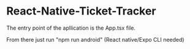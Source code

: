 # React-Native-Ticket-Tracker

The entry point of the apllication is the App.tsx file.


From there just run "npm run android" (React native/Expo CLI needed)
